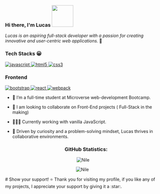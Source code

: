 ### Hi there, I'm Lucas <img src="https://media.giphy.com/media/26Fxy3Iz1ari8oytO/giphy.gif" width="70"></h2>

<p><em>Lucas is an aspiring full-stack developer with a passion for creating innovative and user-centric web applications.</em> 🎉 </p>

<div align="right">
  

  </div>
  
  ### Tech Stacks 😀

<p>
  <a href="https://developer.mozilla.org/en-US/docs/Web/JavaScript" target="_blank"> 
    <img src="https://img.shields.io/badge/Javascript-F7DF1E.svg?style=for-the-badge&logo=javascript&logoColor=black"
      alt="javascript"/> 
  </a>
  <a href="https://www.w3.org/html/" target="_blank"> 
    <img src="https://img.shields.io/badge/html-E34F26.svg?style=for-the-badge&logo=html5&logoColor=white"
      alt="html5"/> 
  </a>
  <a href="https://www.w3schools.com/css/" target="_blank">
    <img src="https://img.shields.io/badge/css-1572B6.svg?style=for-the-badge&logo=css3&logoColor=white"
      alt="css3"/>
  </a>
</p>

<h3>Frontend</h3>
<p>
      <a href="https://getbootstrap.com" target="_blank">
    <img src="https://img.shields.io/badge/bootstrap-7952B3.svg?style=for-the-badge&logo=bootstrap&logoColor=white"
      alt="bootstrap"/>
  </a>
  <a href="https://reactjs.org/" target="_blank"> 
    <img src="https://img.shields.io/badge/reactjs-61DAFB.svg?style=for-the-badge&logo=react&logoColor=black"
      alt="react"/> 
  </a>
  <a href="https://webpack.js.org" target="_blank">
    <img src="https://img.shields.io/badge/webpack-8DD6F9.svg?style=for-the-badge&logo=webpack&logoColor=black"
      alt="webpack"/>
  </a>
</p>
<p>

 
- 🔭 I’m a full-time student at Microverse web-development Bootcamp.
- 🌱 I am looking to collaborate on Front-End projects ( Full-Stack in the making)
- 👩🏽‍💻 Currently working with vanilla JavaScript. 
- 🎨 Driven by curiosity and a problem-solving mindset, Lucas thrives in collaborative environments.


  <h3 align="center">GitHub Statistics:</h3>

<p align="center">&nbsp;<img src="https://github-readme-stats.vercel.app/api?username=Godedict&show_icons=true&theme=vue&locale=en" alt="Nile" /></p>

<p align="center"><img src="https://github-readme-stats.vercel.app/api?username=anuraghazra&show_icons=true&theme=gradient" alt="Nile" /></p>
# Show your support! ⭐
  Thank you for visiting my profile, if you like any of my projects, I appreciate your support by giving it a :star:.
<!--
